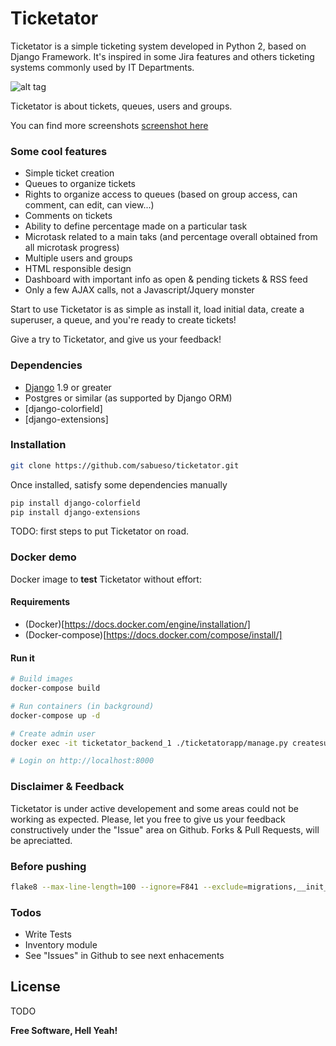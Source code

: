 # Ticketator

Ticketator is a simple ticketing system developed in Python 2, based on Django Framework.
It's inspired in some Jira features and others ticketing systems commonly used by IT Departments.

![alt tag](https://dl.dropboxusercontent.com/u/13983419/ticketator/tickets.png)

Ticketator is about tickets, queues, users and groups.

You can find more screenshots [screenshot here]

### Some cool features

* Simple ticket creation
* Queues to organize tickets
* Rights to organize access to queues (based on group access, can comment, can edit, can view...)
* Comments on tickets
* Ability to define percentage made on a particular task
* Microtask related to a main taks (and percentage overall obtained from all microtask progress)
* Multiple users and groups
* HTML responsible design
* Dashboard with important info as open & pending tickets & RSS feed
* Only a few AJAX calls, not a Javascript/Jquery monster

Start to use Ticketator is as simple as install it, load initial data, create a superuser, a queue, and you're ready to create tickets!

Give a try to Ticketator, and give us your feedback!


### Dependencies

* [Django] 1.9 or greater
* Postgres or similar (as supported by Django ORM)
* [django-colorfield]
* [django-extensions]

### Installation
```sh
git clone https://github.com/sabueso/ticketator.git
```
Once installed, satisfy some dependencies manually
```sh
pip install django-colorfield
pip install django-extensions
```
TODO: first steps to put Ticketator on road.

### Docker demo
Docker image to **test** Ticketator without effort:

#### Requirements

* (Docker)[https://docs.docker.com/engine/installation/]
* (Docker-compose)[https://docs.docker.com/compose/install/]

#### Run it

```sh
# Build images
docker-compose build

# Run containers (in background)
docker-compose up -d

# Create admin user
docker exec -it ticketator_backend_1 ./ticketatorapp/manage.py createsuperuser

# Login on http://localhost:8000
```

### Disclaimer & Feedback

Ticketator is under active developement and some areas could not be working as expected.
Please, let you free to give us your feedback constructively under the "Issue" area on Github.
Forks & Pull Requests, will be apreciatted.

### Before pushing
```bash
flake8 --max-line-length=100 --ignore=F841 --exclude=migrations,__init__.py,settings .
```

### Todos

 - Write Tests
 - Inventory module
 - See "Issues" in Github to see next enhacements

License
----
TODO


**Free Software, Hell Yeah!**

[//]: # (These are reference links used in the body of this note and get stripped out when the markdown processor does its job. There is no need to format nicely because it shouldn't be seen. Thanks SO - http://stackoverflow.com/questions/4823468/store-comments-in-markdown-syntax)


   [Django]: <https://www.djangoproject.com/download/>
   [screenshot here]: <https://github.com/sabueso/ticketator/blob/master/Screenshot.md>
